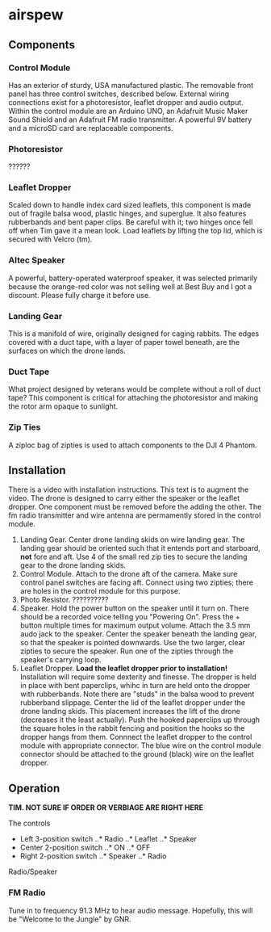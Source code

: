 # airspew

## Components

### Control Module
Has an exterior of sturdy, USA manufactured plastic.  The removable front panel has three control switches, described below.  External wiring connections exist for a photoresistor, leaflet dropper and audio output.  Within the control module are an Arduino UNO, an Adafruit Music Maker Sound Shield and an Adafruit FM radio transmitter.  A powerful 9V battery and a microSD card are replaceable components.

### Photoresistor
??????

### Leaflet Dropper
Scaled down to handle index card sized leaflets, this component is made out of fragile balsa wood, plastic hinges, and superglue.  It also features rubberbands and bent paper clips.  Be careful with it; two hinges once fell off when Tim gave it a mean look. Load leaflets by lifting the top lid, which is secured with Velcro (tm).

### Altec Speaker
A powerful, battery-operated waterproof speaker, it was selected primarily because the orange-red color was not selling well at Best Buy and I got a discount.  Please fully charge it before use.

### Landing Gear
This is a manifold of wire, originally designed for caging rabbits.  The edges covered with a duct tape, with a layer of paper towel beneath, are the surfaces on which the drone lands.

### Duct Tape
What project designed by veterans would be complete without a roll of duct tape?  This component is critical for attaching the photoresistor and making the rotor arm opaque to sunlight.

### Zip Ties
A ziploc bag of zipties is used to attach components to the DJI 4 Phantom.

## Installation
There is a video with installation instructions.  This text is to augment the video.  The drone is designed to carry either the speaker or the leaflet dropper.  One component must be removed before the adding the other.  The fm radio transmitter and wire antenna are permamently stored in the control module.

1. Landing Gear. 
Center drone landing skids on wire landing gear.  The landing gear should be oriented such that it entends port and starboard, **not** fore and aft.  Use 4 of the small red zip ties to secure the landing gear to the drone landing skids.
1. Control Module. 
Attach to the drone aft of the camera.  Make sure control panel switches are facing aft.  Connect using two zipties; there are holes in the control module for this purpose.
1. Photo Resistor. 
??????????
1. Speaker. 
Hold the power button on the speaker until it turn on.  There should be a recorded voice telling you "Powering On".  Press the + button multiple times for maximum output volume.  Attach the 3.5 mm audo jack to the speaker.  Center the speaker beneath the landing gear, so that the speaker is pointed downwards.  Use the two larger, clear zipties to secure the speaker.  Run one of the zipties through the speaker's carrying loop. 
1. Leaflet Dropper. 
**Load the leaflet dropper prior to installation!**  Installation will require some dexterity and finesse.  The dropper is held in place with bent paperclips, whihc in turn are held onto the dropper with rubberbands.  Note there are "studs" in the balsa wood to prevent rubberband slippage.  Center the lid of the leaflet dropper under the drone landing skids.  This placement increases the lift of the drone (decreases it the least actually).  Push the hooked paperclips up through the square holes in the rabbit fencing and position the hooks so the dropper hangs from them.  Connnect the leaflet dropper to the control module with appropriate connector.  The blue wire on the control module connector should be attached to the ground (black) wire on the leaflet dropper.


## Operation


**TIM.  NOT SURE IF ORDER OR VERBIAGE ARE RIGHT HERE**

The controls

* Left 3-position switch
..* Radio
..* Leaflet
..* Speaker
* Center 2-position switch
..* ON
..* OFF
* Right 2-position switch
..* Speaker
..* Radio

Radio/Speaker


### FM Radio

Tune in to frequency 91.3 MHz to hear audio message.  Hopefully, this will be "Welcome to the Jungle" by GNR.

